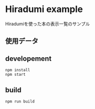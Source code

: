 # Hiradumi example

Hiradumiを使った本の表示一覧のサンプル

## 使用データ



## developement

```
npm install
npm start
```

## build

```
npm run build
```